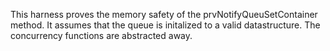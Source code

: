 This harness proves the memory safety of the prvNotifyQueuSetContainer method.
It assumes that the queue is initalized to a valid datastructure.
The concurrency functions are abstracted away.
